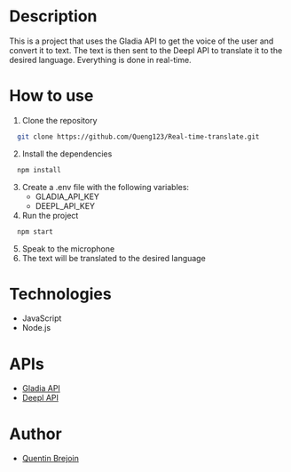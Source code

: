 # Description

This is a project that uses the Gladia API to get the voice of the user and convert it to text. The text is then sent to the Deepl API to translate it to the desired language.
Everything is done in real-time.

# How to use

1. Clone the repository
  ```bash
    git clone https://github.com/Queng123/Real-time-translate.git
  ```
2. Install the dependencies
  ```bash
    npm install
  ```
3. Create a .env file with the following variables:
    - GLADIA_API_KEY
    - DEEPL_API_KEY
4. Run the project
  ```bash
    npm start
  ```
5. Speak to the microphone
6. The text will be translated to the desired language

# Technologies

- JavaScript
- Node.js

# APIs

- [Gladia API](https://www.gladia.io/)
- [Deepl API](https://www.deepl.com/)

# Author

- [Quentin Brejoin](https://www.github.com/Queng123)